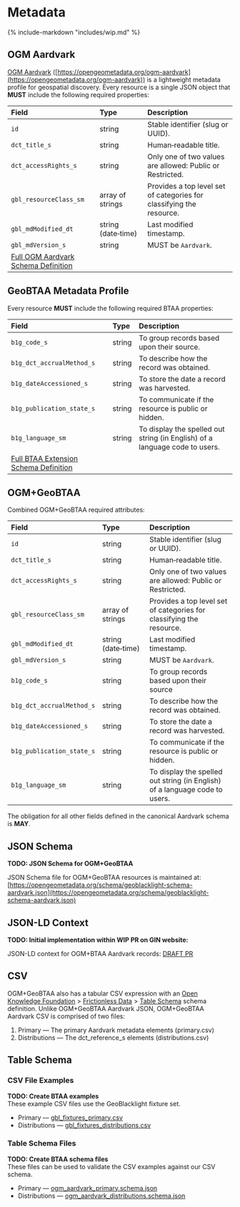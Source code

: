 # Metadata

{% include-markdown "includes/wip.md" %}

## OGM Aardvark

[OGM Aardvark](https://opengeometadata.org/ogm-aardvark/) ([https://opengeometadata.org/ogm-aardvark](https://opengeometadata.org/ogm-aardvark)) is a lightweight metadata profile for geospatial discovery. Every resource is a single JSON object that **MUST** include the following required properties:

| Field | Type | Description |
| :---- | :---- | :---- |
| `id` | string | Stable identifier (slug or UUID). |
| `dct_title_s` | string | Human‑readable title. |
| `dct_accessRights_s` | string | Only one of two values are allowed: Public or Restricted. |
| `gbl_resourceClass_sm` | array of strings | Provides a top level set of categories for classifying the resource. |
| `gbl_mdModified_dt` | string (date‑time) | Last modified timestamp. |
| `gbl_mdVersion_s` | string | MUST be `Aardvark`. |
| [Full OGM Aardvark Schema Definition](https://opengeometadata.org/ogm-aardvark/) |  |  |

## GeoBTAA Metadata Profile 

Every resource **MUST** include the following required BTAA properties:

| Field | Type | Description |
| :---- | :---- | :---- |
| `b1g_code_s` | string | To group records based upon their source. |
| `b1g_dct_accrualMethod_s` | string | To describe how the record was obtained. |
| `b1g_dateAccessioned_s` | string | To store the date a record was harvested. |
| `b1g_publication_state_s` | string | To communicate if the resource is public or hidden. |
| `b1g_language_sm` | string | To display the spelled out string (in English) of a language code to users. |
| [Full BTAA Extension Schema Definition](https://gin.btaa.org/metadata/b1g-custom-elements/) |  |  |

## OGM+GeoBTAA

Combined OGM+GeoBTAA required attributes:

| Field | Type | Description |
| :---- | :---- | :---- |
| `id` | string | Stable identifier (slug or UUID). |
| `dct_title_s` | string | Human‑readable title. |
| `dct_accessRights_s` | string | Only one of two values are allowed: Public or Restricted. |
| `gbl_resourceClass_sm` | array of strings | Provides a top level set of categories for classifying the resource. |
| `gbl_mdModified_dt` | string (date‑time) | Last modified timestamp. |
| `gbl_mdVersion_s` | string | MUST be `Aardvark`. |
| `b1g_code_s` | string | To group records based upon their source |
| `b1g_dct_accrualMethod_s` | string | To describe how the record was obtained. |
| `b1g_dateAccessioned_s` | string | To store the date a record was harvested. |
| `b1g_publication_state_s` | string | To communicate if the resource is public or hidden. |
| `b1g_language_sm` | string | To display the spelled out string (in English) of a language code to users. |

The obligation for all other fields defined in the canonical Aardvark schema is **MAY**.

## JSON Schema

**TODO: JSON Schema for OGM+GeoBTAA**

JSON Schema file for OGM+GeoBTAA resources is maintained at: [https://opengeometadata.org/schema/geoblacklight-schema-aardvark.json](https://opengeometadata.org/schema/geoblacklight-schema-aardvark.json)

## JSON-LD Context

**TODO: Initial implementation within WIP PR on GIN website:**

JSON-LD context for OGM+BTAA Aardvark records: [DRAFT PR](https://raw.githubusercontent.com/OpenGeoMetadata/opengeometadata.github.io/18896025536dae80b632aa5b059fb001d3d42c56/docs/context/aardvark.json)

## CSV

OGM+GeoBTAA also has a tabular CSV expression with an [Open Knowledge Foundation](https://okfn.org/en/) \> [Frictionless Data](https://frictionlessdata.io/) \> [Table Schema](https://datapackage.org/standard/table-schema/) schema definition. Unlike OGM+GeoBTAA Aardvark JSON, OGM+GeoBTAA Aardvark CSV is comprised of two files:

1. Primary — The primary Aardvark metadata elements (primary.csv)  
2. Distributions — The dct\_reference\_s elements (distributions.csv)

## Table Schema

### CSV File Examples

**TODO: Create BTAA examples**  
These example CSV files use the GeoBlacklight fixture set.

* Primary — [gbl\_fixtures\_primary.csv](https://github.com/OpenGeoMetadata/opengeometadata.github.io/blob/api/docs/schema/gbl_fixtures_primary.csv)  
* Distributions — [gbl\_fixtures\_distributions.csv](https://github.com/OpenGeoMetadata/opengeometadata.github.io/blob/api/docs/schema/gbl_fixtures_distributions.csv)

### Table Schema Files

**TODO: Create BTAA schema files**  
These files can be used to validate the CSV examples against our CSV schema.

* Primary — [ogm\_aardvark\_primary.schema.json](https://github.com/OpenGeoMetadata/opengeometadata.github.io/blob/api/docs/schema/ogm_aardvark_primary.schema.json)  
* Distributions — [ogm\_aardvark\_distributions.schema.json](https://github.com/OpenGeoMetadata/opengeometadata.github.io/blob/api/docs/schema/ogm_aardvark_distributions.schema.json)